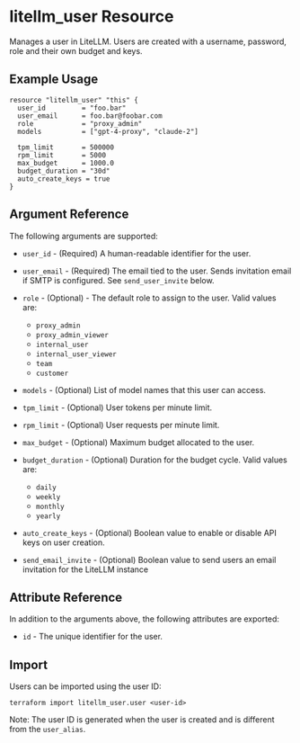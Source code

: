 # litellm_user Resource

Manages a user in LiteLLM. Users are created with a username, password, role and their own budget and keys.

## Example Usage

```hcl
resource "litellm_user" "this" {
  user_id         = "foo.bar"
  user_email      = foo.bar@foobar.com
  role            = "proxy_admin"
  models          = ["gpt-4-proxy", "claude-2"]

  tpm_limit       = 500000
  rpm_limit       = 5000
  max_budget      = 1000.0
  budget_duration = "30d"
  auto_create_keys = true
}
```

## Argument Reference

The following arguments are supported:

* `user_id` - (Required) A human-readable identifier for the user.

* `user_email` - (Required) The email tied to the user. Sends invitation email if SMTP is configured.  See `send_user_invite` below.

* `role` - (Optional) - The default role to assign to the user. Valid values are:
  * `proxy_admin`
  * `proxy_admin_viewer`
  * `internal_user`
  * `internal_user_viewer`
  * `team`
  * `customer`

* `models` - (Optional) List of model names that this user can access.


* `tpm_limit` - (Optional) User tokens per minute limit.

* `rpm_limit` - (Optional) User requests per minute limit.

* `max_budget` - (Optional) Maximum budget allocated to the user.

* `budget_duration` - (Optional) Duration for the budget cycle. Valid values are:
  * `daily`
  * `weekly`
  * `monthly`
  * `yearly`

* `auto_create_keys` - (Optional) Boolean value to enable or disable API keys on user creation.

* `send_email_invite` - (Optional) Boolean value to send users an email invitation for the LiteLLM instance

## Attribute Reference

In addition to the arguments above, the following attributes are exported:

* `id` - The unique identifier for the user.

## Import

Users can be imported using the user ID:

```shell
terraform import litellm_user.user <user-id>
```

Note: The user ID is generated when the user is created and is different from the `user_alias`.